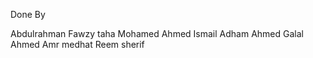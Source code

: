 Done By 

Abdulrahman Fawzy taha
Mohamed Ahmed Ismail
Adham Ahmed Galal
Ahmed Amr medhat
Reem sherif